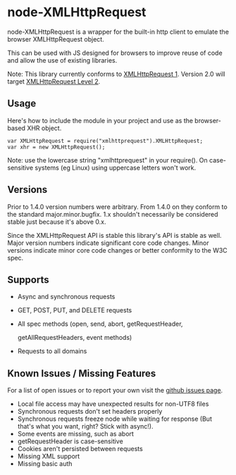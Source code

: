 # node-XMLHttpRequest

node-XMLHttpRequest is a wrapper for the built-in http client to emulate the browser XMLHttpRequest object.

This can be used with JS designed for browsers to improve reuse of code and allow the use of existing libraries.

Note: This library currently conforms to [XMLHttpRequest 1](http://www.w3.org/TR/XMLHttpRequest/). Version 2.0 will target [XMLHttpRequest Level 2](http://www.w3.org/TR/XMLHttpRequest2/).

## Usage

Here's how to include the module in your project and use as the browser-based XHR object.

```text
var XMLHttpRequest = require("xmlhttprequest").XMLHttpRequest;
var xhr = new XMLHttpRequest();
```

Note: use the lowercase string "xmlhttprequest" in your require\(\). On case-sensitive systems \(eg Linux\) using uppercase letters won't work.

## Versions

Prior to 1.4.0 version numbers were arbitrary. From 1.4.0 on they conform to the standard major.minor.bugfix. 1.x shouldn't necessarily be considered stable just because it's above 0.x.

Since the XMLHttpRequest API is stable this library's API is stable as well. Major version numbers indicate significant core code changes. Minor versions indicate minor core code changes or better conformity to the W3C spec.

## Supports

* Async and synchronous requests
* GET, POST, PUT, and DELETE requests
* All spec methods \(open, send, abort, getRequestHeader,

  getAllRequestHeaders, event methods\)

* Requests to all domains

## Known Issues / Missing Features

For a list of open issues or to report your own visit the [github issues page](https://github.com/driverdan/node-XMLHttpRequest/issues).

* Local file access may have unexpected results for non-UTF8 files
* Synchronous requests don't set headers properly
* Synchronous requests freeze node while waiting for response \(But that's what you want, right? Stick with async!\).
* Some events are missing, such as abort
* getRequestHeader is case-sensitive
* Cookies aren't persisted between requests
* Missing XML support
* Missing basic auth

